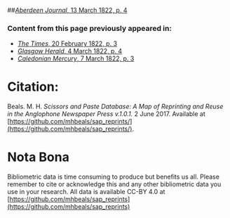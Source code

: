 ##[*Aberdeen Journal*, 13 March 1822, p. 4](https://mhbeals.github.io/sap_html/Aberdeen-Journal/Aberdeen-Journal-13-March-1822-p-4)

### Content from this page previously appeared in:
+ [*The Times*, 20 February 1822, p. 3](https://mhbeals.github.io/sap_html/The-Times/The-Times-20-February-1822-p-3)
+ [*Glasgow Herald*, 4 March 1822, p. 4](https://mhbeals.github.io/sap_html/Glasgow-Herald/Glasgow-Herald-4-March-1822-p-4)
+ [*Caledonian Mercury*, 7 March 1822, p. 3](https://mhbeals.github.io/sap_html/Caledonian-Mercury/Caledonian-Mercury-7-March-1822-p-3)
                    
# Citation: 

Beals. M. H. *Scissors and Paste Database: A Map of Reprinting and Reuse in the Anglophone Newspaper Press v.1.0.1.* 2 June 2017. Available at [https://github.com/mhbeals/sap_reprints/](https://github.com/mhbeals/sap_reprints/). 
                    
# Nota Bona

Bibliometric data is time consuming to produce but benefits us all. Please remember to cite or acknowledge this and any other bibliometric data you use in your research. All data is available CC-BY 4.0 at [https://github.com/mhbeals/sap_reprints](https://github.com/mhbeals/sap_reprints)
